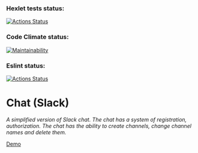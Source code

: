 ### Hexlet tests status:
[![Actions Status](https://github.com/DSFirstaev/frontend-project-12/workflows/hexlet-check/badge.svg)](https://github.com/DSFirstaev/frontend-project-12/actions)

### Code Climate status:

[![Maintainability](https://api.codeclimate.com/v1/badges/b9d87fdc9a7836478397/maintainability)](https://codeclimate.com/github/DSFirstaev/frontend-project-lvl2/maintainability)

### Eslint status:
[![Actions Status](https://github.com/DSFirstaev/frontend-project-12/workflows/Eslint/badge.svg)](https://github.com/DSFirstaev/frontend-project-12/actions)

# Chat (Slack)

*A simplified version of Slack chat. The chat has a system of registration, authorization. The chat has the ability to create channels, change channel names and delete them.*

[Demo](https://frontend-project-12-production-8044.up.railway.app)